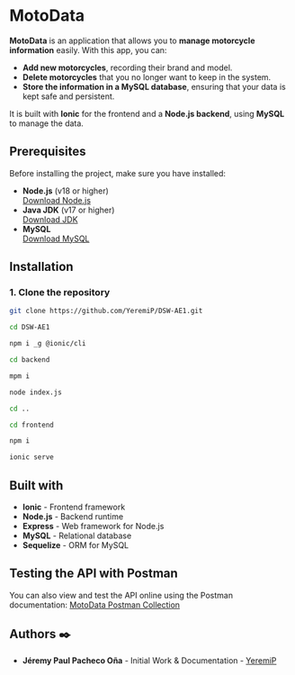 # MotoData

**MotoData** is an application that allows you to **manage motorcycle information** easily. With this app, you can:

- **Add new motorcycles**, recording their brand and model.  
- **Delete motorcycles** that you no longer want to keep in the system.  
- **Store the information in a MySQL database**, ensuring that your data is kept safe and persistent.  

It is built with **Ionic** for the frontend and a **Node.js backend**, using **MySQL** to manage the data.

## Prerequisites

Before installing the project, make sure you have installed:

- **Node.js** (v18 or higher)  
  [Download Node.js](https://nodejs.org/)  
- **Java JDK** (v17 or higher)  
  [Download JDK](https://www.oracle.com/java/technologies/javase/jdk17-archive-downloads.html)  
- **MySQL**  
  [Download MySQL](https://dev.mysql.com/downloads/)

## Installation

### 1. Clone the repository

  ```bash
  git clone https://github.com/YeremiP/DSW-AE1.git
  
  cd DSW-AE1

  npm i _g @ionic/cli

  cd backend

  mpm i

  node index.js

  cd ..

  cd frontend

  npm i

  ionic serve
```

## Built with
  
- **Ionic** - Frontend framework  
- **Node.js** - Backend runtime  
- **Express** - Web framework for Node.js  
- **MySQL** - Relational database  
- **Sequelize** - ORM for MySQL

## Testing the API with **Postman**

You can also view and test the API online using the Postman documentation: [MotoData Postman Collection](https://documenter.getpostman.com/view/48890454/2sB3QGtrRN)

## Authors ✒️

- **Jéremy Paul Pacheco Oña** - Initial Work & Documentation - [YeremiP](https://github.com/YeremiP)
